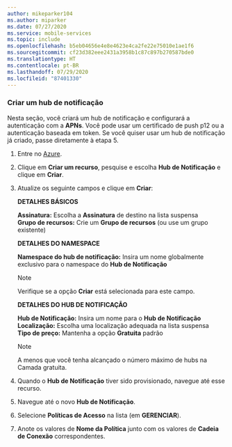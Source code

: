 ```yaml
---
author: mikeparker104
ms.author: miparker
ms.date: 07/27/2020
ms.service: mobile-services
ms.topic: include
ms.openlocfilehash: b5eb04656e4e8e4623e4ca2fe22e75010e1ae1f6
ms.sourcegitcommit: cf23d382eee2431a3958b1c87c897b270587bde0
ms.translationtype: HT
ms.contentlocale: pt-BR
ms.lasthandoff: 07/29/2020
ms.locfileid: "87401330"
---
```

### <a name="create-a-notification-hub"></a>Criar um hub de notificação 

Nesta seção, você criará um hub de notificação e configurará a autenticação com a **APNs**. Você pode usar um certificado de push p12 ou a autenticação baseada em token. Se você quiser usar um hub de notificação já criado, passe diretamente à etapa 5.

1. Entre no [Azure](https://portal.azure.com).

1. Clique em **Criar um recurso**, pesquise e escolha **Hub de Notificação** e clique em **Criar**.

1. Atualize os seguinte campos e clique em **Criar**:

    **DETALHES BÁSICOS**  

    **Assinatura:** Escolha a **Assinatura** de destino na lista suspensa  
    **Grupo de recursos:** Crie um **Grupo de recursos** (ou use um grupo existente)  

    **DETALHES DO NAMESPACE**  

    **Namespace do hub de notificação:** Insira um nome globalmente exclusivo para o namespace do **Hub de Notificação**  

    > [!NOTE]
    > Verifique se a opção **Criar** está selecionada para este campo.

    **DETALHES DO HUB DE NOTIFICAÇÃO**  

    **Hub de Notificação:** Insira um nome para o **Hub de Notificação**  
    **Localização:** Escolha uma localização adequada na lista suspensa  
    **Tipo de preço:** Mantenha a opção **Gratuita** padrão  

    > [!NOTE]
    > A menos que você tenha alcançado o número máximo de hubs na Camada gratuita.

1. Quando o **Hub de Notificação** tiver sido provisionado, navegue até esse recurso.
1. Navegue até o novo **Hub de Notificação**.
1. Selecione **Políticas de Acesso** na lista (em **GERENCIAR**).
1. Anote os valores de **Nome da Política** junto com os valores de **Cadeia de Conexão** correspondentes.
